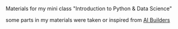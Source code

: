 Materials for my mini class "Introduction to Python & Data Science" 

some parts in my materials were taken or inspired from [AI Builders](https://github.com/ai-builders/curriculum)
